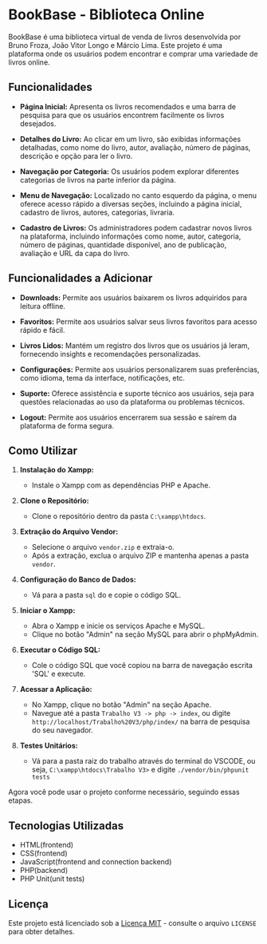 # BookBase - Biblioteca Online

BookBase é uma biblioteca virtual de venda de livros desenvolvida por Bruno Froza, João Vitor Longo e Márcio Lima. Este projeto é uma plataforma onde os usuários podem encontrar e comprar uma variedade de livros online.

## Funcionalidades

- **Página Inicial:** Apresenta os livros recomendados e uma barra de pesquisa para que os usuários encontrem facilmente os livros desejados.
  
- **Detalhes do Livro:** Ao clicar em um livro, são exibidas informações detalhadas, como nome do livro, autor, avaliação, número de páginas, descrição e opção para ler o livro.

- **Navegação por Categoria:** Os usuários podem explorar diferentes categorias de livros na parte inferior da página.

- **Menu de Navegação:** Localizado no canto esquerdo da página, o menu oferece acesso rápido a diversas seções, incluindo a página inicial, cadastro de livros, autores, categorias, livraria.

- **Cadastro de Livros:** Os administradores podem cadastrar novos livros na plataforma, incluindo informações como nome, autor, categoria, número de páginas, quantidade disponível, ano de publicação, avaliação e URL da capa do livro.

## Funcionalidades a Adicionar

- **Downloads:** Permite aos usuários baixarem os livros adquiridos para leitura offline.

- **Favoritos:** Permite aos usuários salvar seus livros favoritos para acesso rápido e fácil.

- **Livros Lidos:** Mantém um registro dos livros que os usuários já leram, fornecendo insights e recomendações personalizadas.

- **Configurações:** Permite aos usuários personalizarem suas preferências, como idioma, tema da interface, notificações, etc.

- **Suporte:** Oferece assistência e suporte técnico aos usuários, seja para questões relacionadas ao uso da plataforma ou problemas técnicos.

- **Logout:** Permite aos usuários encerrarem sua sessão e saírem da plataforma de forma segura.

## Como Utilizar

1. **Instalação do Xampp:**
   - Instale o Xampp com as dependências PHP e Apache.

2. **Clone o Repositório:**
   - Clone o repositório dentro da pasta `C:\xampp\htdocs`.

3. **Extração do Arquivo Vendor:**
   - Selecione o arquivo `vendor.zip` e extraia-o. 
   - Após a extração, exclua o arquivo ZIP e mantenha apenas a pasta `vendor`.

4. **Configuração do Banco de Dados:**
   - Vá para a pasta `sql` do e copie o código SQL.

5. **Iniciar o Xampp:**
   - Abra o Xampp e inicie os serviços Apache e MySQL.
   - Clique no botão "Admin" na seção MySQL para abrir o phpMyAdmin.

6. **Executar o Código SQL:**
   - Cole o código SQL que você copiou na barra de navegação escrita 'SQL' e execute.

7. **Acessar a Aplicação:**
   - No Xampp, clique no botão "Admin" na seção Apache.
   - Navegue até a pasta `Trabalho V3 -> php -> index`, ou digite `http://localhost/Trabalho%20V3/php/index/` na barra de pesquisa do seu navegador.

8. **Testes Unitários:**
   - Vá para a pasta raiz do trabalho através do terminal do VSCODE, ou seja, `C:\xampp\htdocs\Trabalho V3>` e digite ``` ./vendor/bin/phpunit tests ```

Agora você pode usar o projeto conforme necessário, seguindo essas etapas.



## Tecnologias Utilizadas

- HTML(frontend)
- CSS(frontend)
- JavaScript(frontend and connection backend)
- PHP(backend)
- PHP Unit(unit tests)

## Licença

Este projeto está licenciado sob a [Licença MIT](https://opensource.org/licenses/MIT) - consulte o arquivo `LICENSE` para obter detalhes.
